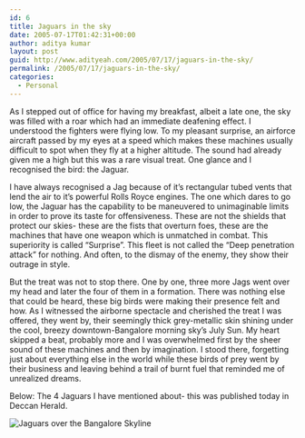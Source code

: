 ```yaml
---
id: 6
title: Jaguars in the sky
date: 2005-07-17T01:42:31+00:00
author: aditya kumar
layout: post
guid: http://www.adityeah.com/2005/07/17/jaguars-in-the-sky/
permalink: /2005/07/17/jaguars-in-the-sky/
categories:
  - Personal
---
```

As I stepped out of office for having my breakfast, albeit a late one, the sky was filled with a roar which had an immediate deafening effect. I understood the fighters were flying low. To my pleasant surprise, an airforce aircraft passed by my eyes at a speed which makes these machines usually difficult to spot when they fly at a higher altitude. The sound had already given me a high but this was a rare visual treat. One glance and I recognised the bird: the Jaguar. 

I have always recognised a Jag because of it&#8217;s rectangular tubed vents that lend the air to it&#8217;s powerful Rolls Royce engines. The one which dares to go low, the Jaguar has the capability to be maneuvered to unimaginable limits in order to prove its taste for offensiveness. These are not the shields that protect our skies- these are the fists that overturn foes, these are the machines that have one weapon which is unmatched in combat. This superiority is called &#8220;Surprise&#8221;. This fleet is not called the &#8220;Deep penetration attack&#8221; for nothing. And often, to the dismay of the enemy, they show their outrage in style.

But the treat was not to stop there. One by one, three more Jags went over my head and later the four of them in a formation. There was nothing else that could be heard, these big birds were making their presence felt and how. As I witnessed the airborne spectacle and cherished the treat I was offered, they went by, their seemingly thick grey-metallic skin shining under the cool, breezy downtown-Bangalore morning sky&#8217;s July Sun. My heart skipped a beat, probably more and I was overwhelmed first by the sheer sound of these machines and then by imagination. I stood there, forgetting just about everything else in the world while these birds of prey went by their business and leaving behind a trail of burnt fuel that reminded me of unrealized dreams.

Below: The 4 Jaguars I have mentioned about- this was published today in Deccan Herald.

![Jaguars over the Bangalore Skyline](http://photos23.flickr.com/26379064_af2ca470f5_m.jpg)